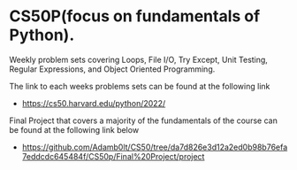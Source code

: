 # CS50P(focus on fundamentals of Python).
Weekly problem sets covering Loops, File I/O, Try Except, Unit Testing, Regular Expressions, and Object Oriented Programming.

The link to each weeks problems sets can be found at the following link 
* https://cs50.harvard.edu/python/2022/

Final Project that covers a majority of the fundamentals of the course can be found at the following link below
* https://github.com/Adamb0lt/CS50/tree/da7d826e3d12a2ed0b98b76efa7eddcdc645484f/CS50p/Final%20Project/project




